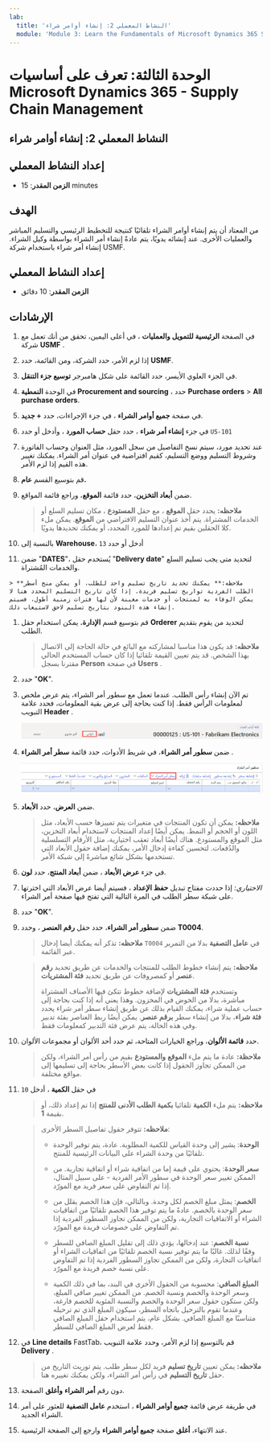 ```yaml
---
lab:
  title: 'النشاط المعملي 2: إنشاء أوامر شراء'
  module: 'Module 3: Learn the Fundamentals of Microsoft Dynamics 365 Supply Chain Management'
---
```


# الوحدة الثالثة: تعرف على أساسيات Microsoft Dynamics 365 - Supply Chain Management

## النشاط المعملي 2: إنشاء أوامر شراء

## إعداد النشاط المعملي

   - **الزمن المقدر**: 15 minutes

## الهدف

من المعتاد أن يتم إنشاء أوامر الشراء تلقائيًا كنتيجة للتخطيط الرئيسي والتسليم المباشر والعمليات الأخرى. عند إنشائه يدويًا، يتم عادةً إنشاء أمر الشراء بواسطة وكيل الشراء. إنشاء أمر شراء باستخدام شركة USMF. 

## إعداد النشاط المعملي

   - **الزمن المقدر**: 10 دقائق

## الإرشادات

1.  في الصفحة **الرئيسية للتمويل والعمليات** ، في أعلى اليمين، تحقق من أنك تعمل مع شركة **USMF** . 

1.  إذا لزم الأمر، حدد الشركة، ومن القائمة، حدد **USMF**. 

1.  في الجزء العلوي الأيسر، حدد القائمة على شكل هامبرجر **توسيع جزء التنقل**. 

1.  في الوحدة **النمطية Procurement and sourcing** ، حدد **Purchase orders** > **All purchase orders**. 

1.  في صفحة **جميع أوامر الشراء** ، في جزء الإجراءات، حدد **+ جديد**. 

1.  في جزء **إنشاء أمر شراء** ، حدد حقل **حساب المورد** ، وأدخل أو حدد `US-101`

1.  عند تحديد مورد، سيتم نسخ التفاصيل من سجل المورد، مثل العنوان وحساب الفاتورة وشروط التسليم ووضع التسليم، كقيم افتراضية في عنوان أمر الشراء. يمكنك تغيير هذه القيم إذا لزم الأمر. 

1.  قم بتوسيع القسم **عام.** 

1.  ضمن **أبعاد التخزين**، حدد قائمة **الموقع**، وراجع قائمة المواقع. 

    > **ملاحظه:** يحدد حقل **الموقع** ، مع حقل **المستودع** ، مكان تسليم السلع أو الخدمات المشتراة. يتم أخذ عنوان التسليم الافتراضي من **الموقع**. يمكن ملء كلا الحقلين بقيم تم إعدادها للمورد المحدد، أو يمكنك تحديدها يدويًا. 

1.  بالنسبة إلى **Warehouse**، أدخل أو حدد `13`

1.   ضمن "**DATES**"، يُستخدم حقل "**Delivery date**" لتحديد متى يجب تسليم السلع والخدمات المُشتراة.

    > **ملاحظه:** يمكنك تحديد تاريخ تسليم واحد للطلب، أو يمكن منح أسطر الطلب الفردية تواريخ تسليم فريدة. إذا كان تاريخ التسليم المحدد هنا لا يمكن الوفاء به لمنتجات أو خدمات معينة لأن لها فترات زمنية أطول، فسيتم إنشاء هذه البنود بتاريخ تسليم لاحق لاستيعاب ذلك.

1.  قم بتوسيع قسم **الإدارة.** يمكن استخدام حقل **Orderer** لتحديد من يقوم بتقديم الطلب. 

    > **ملاحظه:** قد يكون هذا مناسبا لمشاركته مع البائع في حالة الحاجة إلى الاتصال بهذا الشخص. قد يتم تعيين القيمة تلقائيا إذا كان حساب المستخدم الحالي مقترنا بسجل **Person** في صفحة **Users** . 

1.  حدد "**OK**". 

1.  تم الآن إنشاء رأس الطلب. عندما تعمل مع سطور أمر الشراء، يتم عرض ملخص لمعلومات الرأس فقط. إذا كنت بحاجة إلى عرض بقية المعلومات، فحدد علامة التبويب **Header** . 

    ![صورة شاشة تعرض موقع قائمة الرأس](./media/lp1-m3-purchase-order-header-option.png)

1.  ضمن **سطور أمر الشراء**، في شريط الأدوات، حدد قائمة **سطر أمر الشراء** . 

    ![صورة شاشة توضح موقع خيار قائمة سطر أمر الشراء](./media/lp1-m3-purchase-order-purchase-order-line-menu.png)

1.  ضمن **العرض**، حدد **الأبعاد**. 

    > **ملاحظه:** يمكن أن تكون المنتجات في متغيرات يتم تمييزها حسب الأبعاد، مثل اللون أو الحجم أو النمط. يمكن أيضًا إعداد المنتجات لاستخدام أبعاد التخزين، مثل الموقع والمستودع. هناك أيضًا أبعاد تعقب اختيارية، مثل الأرقام التسلسلية والدُفعات. لتحسين كفاءة إدخال الأمر، يمكنك إضافة حقول الأبعاد التي تستخدمها بشكل شائع مباشرةً إلى شبكة الأمر. 

1.  في جزء **عرض الأبعاد** ، ضمن **أبعاد المنتج**، حدد **لون**. 

1.  *الاختياري:* إذا حددت مفتاح تبديل **حفظ الإعداد** ، فسيتم أيضا عرض الأبعاد التي اخترتها على شبكة سطر الطلب في المرة التالية التي تفتح فيها صفحة أمر الشراء. 

1.  حدد "**OK**". 

1.  ضمن **سطور أمر الشراء**، حدد حقل **رقم العنصر** ، وحدد **T0004**. 

    > **ملاحظه:** تذكر أنه يمكنك أيضا إدخال `T0004` في **عامل التصفية** بدلا من التمرير عبر القائمة. 

    > **ملاحظه:** يتم إنشاء خطوط الطلب للمنتجات والخدمات عن طريق تحديد **رقم عنصر** أو كمصروفات عن طريق تحديد **فئة المشتريات**.
    > 
    > وتستخدم **فئة المشتريات** لإضافة خطوط تتكئ فيها الأصناف المشتراة مباشرة، بدلا من الخوض في المخزون. وهذا يعني أنه إذا كنت بحاجة إلى حساب عملية شراء، يمكنك القيام بذلك عن طريق إنشاء سطر أمر شراء يحدد **فئة شراء**، بدلا من إنشاء سطر **برقم عنصر**. يمكن أيضًا ربط العناصر بفئة تدبير وفي هذه الحالة، يتم عرض فئة التدبير كمعلومات فقط. 

1.  حدد **قائمة الألوان**، وراجع الخيارات المتاحة، ثم حدد أحد الألوان أو مجموعات الألوان. 

    > **ملاحظة:** عادة ما يتم ملء **الموقع** **والمستودع** بقيم من رأس أمر الشراء، ولكن من الممكن تجاوز الحقول إذا كانت بعض الأسطر بحاجة إلى تسليمها إلى مواقع مختلفة. 

1.  في حقل **الكمية** ، أدخل `10` 

    > **ملاحظه:** يتم ملء **الكمية** تلقائيا **بكمية الطلب الأدنى** **للمنتج** إذا تم إعداد ذلك، أو بقيمة **1**. 

    > **ملاحظه:** تتوفر حقول تفاصيل السطر الأخرى: 
    >
    >    - **الوحدة**: يشير إلى وحدة القياس للكمية المطلوبة. عادة، يتم توفير الوحدة تلقائيًا من وحدة الشراء على البيانات الرئيسية للمنتج. 
    >
    >    - **سعر الوحدة**: يحتوي على قيمة إما من اتفاقية شراء أو اتفاقية تجارية. من الممكن تغيير سعر الوحدة في سطور الأمر الفردية - على سبيل المثال، إذا تم التفاوض على سعر فريد مع المورّد. 
    >
    >    - **الخصم**: يمثل مبلغ الخصم لكل وحدة. وبالتالي، فإن هذا الخصم يقلل من سعر الوحدة بالخصم. عادةً ما يتم توفير هذا الخصم تلقائيًا من اتفاقيات الشراء أو الاتفاقيات التجارية، ولكن من الممكن تجاوز السطور الفردية إذا تم التفاوض على خصومات فريدة مع المورّد. 
    >
    >    - **نسبة الخصم**: عند إدخالها، يؤدي ذلك إلى تقليل المبلغ الصافي للسطر وفقًا لذلك. غالبًا ما يتم توفير نسبة الخصم تلقائيًا من اتفاقيات الشراء أو اتفاقيات التجارة، ولكن من الممكن تجاوز السطور الفردية إذا تم التفاوض على نسبة خصم فريدة مع المورّد. 
    >
    >    - **المبلغ الصافي**: محسوبة من الحقول الأخرى في البند، بما في ذلك الكمية وسعر الوحدة والخصم ونسبة الخصم. من الممكن تغيير صافي المبلغ، ولكن ستكون حقول سعر الوحدة والخصم والنسبة المئوية للخصم فارغة، وعندما تقوم بالترحيل باتجاه السطر، سيكون المبلغ الذي تم ترحيله متناسبًا مع المبلغ الصافي. بشكل عام، يتم استخدام حقل المبلغ الصافي فقط لعرض المبلغ الصافي للسطر. 

1.  في **Line details** FastTab، قم بالتوسيع إذا لزم الأمر، وحدد علامة التبويب **Delivery** . 

    > **ملاحظه:** يمكن تعيين **تاريخ تسليم** فريد لكل سطر طلب. يتم توريث التاريخ من حقل **تاريخ التسليم** في رأس أمر الشراء، ولكن يمكنك تغييره هنا. 

1.  دون رقم **أمر الشراء** **وأغلق** الصفحة. 

1.  في طريقة عرض قائمة **جميع أوامر الشراء** ، استخدم **عامل التصفية** للعثور على أمر الشراء الجديد. 

1.  عند الانتهاء، **أغلق** صفحة **جميع أوامر الشراء** وارجع إلى الصفحة الرئيسية. 

